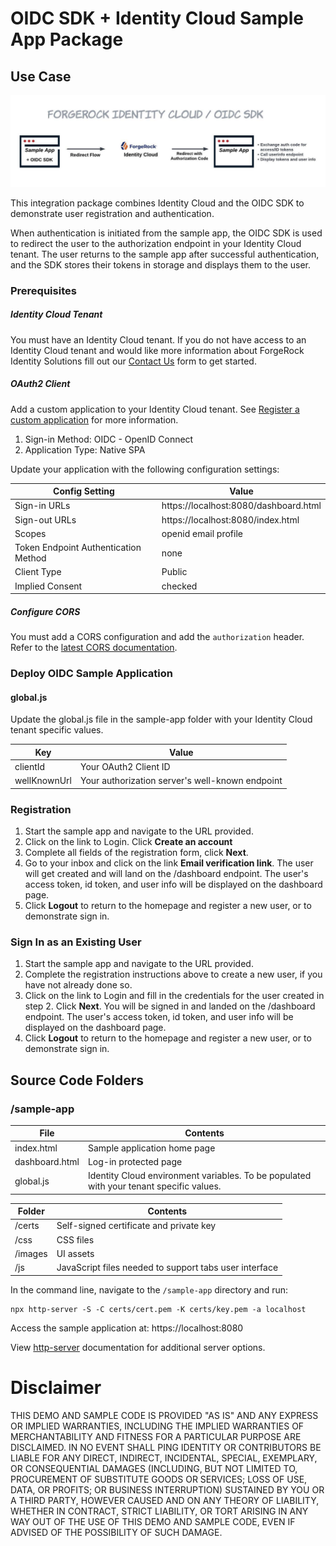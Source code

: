 # OIDC SDK + Identity Cloud Sample App Package

## Use Case

![Use Case Diagram](./diagram.jpeg)

This integration package combines Identity Cloud and the OIDC SDK to demonstrate user registration and authentication.

When authentication is initiated from the sample app, the OIDC SDK is used to redirect the user to the authorization endpoint in your Identity Cloud tenant. The user returns to the sample app after successful authentication, and the SDK stores their tokens in storage and displays them to the user.

### Prerequisites

##### Identity Cloud Tenant
You must have an Identity Cloud tenant. If you do not have access to an Identity Cloud tenant and would like more information about ForgeRock Identity Solutions fill out our [Contact Us](https://www.forgerock.com/contact-us-2) form to get started.

##### OAuth2 Client
Add a custom application to your Identity Cloud tenant. See [Register a custom application](https://backstage.forgerock.com/docs/idcloud/latest/app-management/register-a-custom-application.html) for more information.
1. Sign-in Method: OIDC - OpenID Connect
2. Application Type: Native SPA

Update your application with the following configuration settings:

| Config Setting | Value |
| -------------- | ----- |
| Sign-in URLs | https://localhost:8080/dashboard.html |
| Sign-out URLs | https://localhost:8080/index.html |
| Scopes | openid email profile |
| Token Endpoint Authentication Method | none |
| Client Type | Public |
| Implied Consent | checked |

##### Configure CORS
You must add a CORS configuration and add the `authorization` header. Refer to the [latest CORS documentation](https://backstage.forgerock.com/docs/idcloud/latest/tenants/configure-cors.html).

### Deploy OIDC Sample Application

#### global.js
Update the global.js file in the sample-app folder with your Identity Cloud tenant specific values.

| Key      | Value |
| -------- | ----- |
| clientId | Your OAuth2 Client ID|
| wellKnownUrl | Your authorization server's well-known endpoint |

### Registration
1. Start the sample app and navigate to the URL provided.
2. Click on the link to Login. Click **Create an account**
3. Complete all fields of the registration form, click **Next**. 
4. Go to your inbox and click on the link **Email verification link**. The user will get created and will land on the /dashboard endpoint. The user's access token, id token, and user info will be displayed on the dashboard page.
5. Click **Logout** to return to the homepage and register a new user, or to demonstrate sign in. 

### Sign In as an Existing User
1. Start the sample app and navigate to the URL provided.
2. Complete the registration instructions above to create a new user, if you have not already done so. 
3. Click on the link to Login and fill in the credentials for the user created in step 2. Click **Next**. You will be signed in and landed on the /dashboard endpoint. The user's access token, id token, and user info will be displayed on the dashboard page.
4. Click **Logout** to return to the homepage and register a new user, or to demonstrate sign in. 

## Source Code Folders

### /sample-app

| File | Contents |
| ------ | -------- |
| index.html | Sample application home page |
| dashboard.html | Log-in protected page |
| global.js | Identity Cloud environment variables. To be populated with your tenant specific values.|

| Folder | Contents |
| ------ | -------- |
| /certs | Self-signed certificate and private key |
| /css | CSS files |
| /images | UI assets |
| /js | JavaScript files needed to support tabs user interface |

In the command line, navigate to the `/sample-app` directory and run:

```code
npx http-server -S -C certs/cert.pem -K certs/key.pem -a localhost
```

Access the sample application at:
https://localhost:8080

View [http-server](https://www.npmjs.com/package/http-server) documentation for additional server options.

# Disclaimer
THIS DEMO AND SAMPLE CODE IS PROVIDED "AS IS" AND ANY EXPRESS OR IMPLIED WARRANTIES, INCLUDING THE IMPLIED WARRANTIES OF MERCHANTABILITY AND FITNESS FOR A PARTICULAR PURPOSE ARE DISCLAIMED. IN NO EVENT SHALL PING IDENTITY OR CONTRIBUTORS BE LIABLE FOR ANY DIRECT, INDIRECT, INCIDENTAL, SPECIAL, EXEMPLARY, OR CONSEQUENTIAL DAMAGES (INCLUDING, BUT NOT LIMITED TO, PROCUREMENT OF SUBSTITUTE GOODS OR SERVICES; LOSS OF USE, DATA, OR PROFITS; OR BUSINESS INTERRUPTION) SUSTAINED BY YOU OR A THIRD PARTY, HOWEVER CAUSED AND ON ANY THEORY OF LIABILITY, WHETHER IN CONTRACT, STRICT LIABILITY, OR TORT ARISING IN ANY WAY OUT OF THE USE OF THIS DEMO AND SAMPLE CODE, EVEN IF ADVISED OF THE POSSIBILITY OF SUCH DAMAGE.